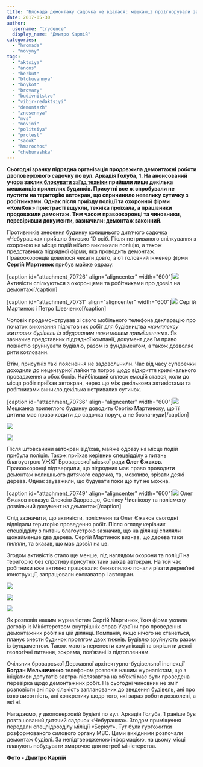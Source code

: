 ```yaml
---
title: "Блокада демонтажу садочка не вдалася: мешканці проігнорували заклик до дій – ФОТО"
date: 2017-05-30
author: 
  username: "trydence"
  display_name: "Дмитро Карпій"
categories: 
  - "hromada"
  - "novyny"
tags: 
  - "aktsiya"
  - "anons"
  - "berkut"
  - "blokuvannya"
  - "boykot"
  - "brovary"
  - "budivnitstvo"
  - "vibir-redaktsiyi"
  - "demontazh"
  - "znesennya"
  - "mvs"
  - "novini"
  - "politsiya"
  - "protest"
  - "sadok"
  - "hmarochos"
  - "cheburashka"
---
```


**Сьогодні зранку підрядна організація продовжила демонтажні роботи двоповерхового садочку по вул. Аркадія Голуба, 1. На анонсований учора заклик [блокувати заїзд техніки](https://mpz.brovary.org/zranku-brovarchany-blokuvatymut-znesennya-dytyachogo-sadochka-po-vul-arkadiya-goluba-foto/) прийшли лише декілька мешканців прилеглих будинків. Присутні все ж спробували не пустити на територію автокран, що спричинило невелику сутичку з робітниками. Однак після приїзду поліції та охоронної фірми «КомКон» пристрасті вщухли, техніка проїхала, а працівники продовжили демонтаж. Тим часом правоохоронці та чиновники, перевіривши документи, зазначили: демонтаж законний.**

Противників знесення будинку колишнього дитячого садочка «Чебурашка» прийшло близько 10 осіб. Після нетривалого спілкування з охороною на місце подій нібито викликали поліцію, а також представника підрядної фірми, яка проводить демонтаж. Правоохоронців довелося чекати довго, а от головний інженер фірми **Сергій Мартинюк** прибув майже одразу.

\[caption id="attachment\_70726" align="aligncenter" width="600"\][![](https://mpz.brovary.org/wp-content/uploads/2017/05/Dytyachyj-sadok-Berkut-CHeburashka-znasennya-demontazh-30.05.2017_00011.jpg)](https://mpz.brovary.org/wp-content/uploads/2017/05/Dytyachyj-sadok-Berkut-CHeburashka-znasennya-demontazh-30.05.2017_00011.jpg) Активісти спілкуються з охоронцями та робітниками про дозвіл на демонтаж\[/caption\]

\[caption id="attachment\_70731" align="aligncenter" width="600"\][![](https://mpz.brovary.org/wp-content/uploads/2017/05/Dytyachyj-sadok-Berkut-CHeburashka-znasennya-demontazh-30.05.2017_00027.jpg)](https://mpz.brovary.org/wp-content/uploads/2017/05/Dytyachyj-sadok-Berkut-CHeburashka-znasennya-demontazh-30.05.2017_00027.jpg) Сергій Мартинюк і Петро Шевченко\[/caption\]

Чоловік продемонстрував зі свого мобільного телефона декларацію про початок виконання підготовчих робіт для будівництва «_комплексу житлових будівель із вбудованим нежитловим приміщенням_». Як зазначив представник підрядної компанії, документ дає їм право повністю зруйнувати будівлю, разом із фундаментом, а також дозволяє рити котловани.

Втім, присутніх такі пояснення не задовольнили. Час від часу суперечки доходили до нецензурної лайки та погроз щодо відкриття кримінального провадження з обох боків. Найбільший сплеск емоцій стався, коли до місця робіт приїхав автокран, через що між декількома активістами та робітниками виникло декілька нетривалих сутичок.

\[caption id="attachment\_70736" align="aligncenter" width="600"\][![](https://mpz.brovary.org/wp-content/uploads/2017/05/Dytyachyj-sadok-Berkut-CHeburashka-znasennya-demontazh-30.05.2017_00047.jpg)](https://mpz.brovary.org/wp-content/uploads/2017/05/Dytyachyj-sadok-Berkut-CHeburashka-znasennya-demontazh-30.05.2017_00047.jpg) Мешканка прилеглого будинку доводить Сергію Мартинюку, що її дитина має право ходити до садочка поруч, а не бозна-куди\[/caption\]

[![](https://mpz.brovary.org/wp-content/uploads/2017/05/Dytyachyj-sadok-Berkut-CHeburashka-znasennya-demontazh-30.05.2017_00055.jpg)](https://mpz.brovary.org/wp-content/uploads/2017/05/Dytyachyj-sadok-Berkut-CHeburashka-znasennya-demontazh-30.05.2017_00055.jpg)

[![](https://mpz.brovary.org/wp-content/uploads/2017/05/Dytyachyj-sadok-Berkut-CHeburashka-znasennya-demontazh-30.05.2017_00084.jpg)](https://mpz.brovary.org/wp-content/uploads/2017/05/Dytyachyj-sadok-Berkut-CHeburashka-znasennya-demontazh-30.05.2017_00084.jpg)

Після штовханини автокран від’їхав, майже одразу на місце подій прибула поліція. Також приїхав керівник спецвідділу з питань благоустрою УЖКГ Броварської міської ради **Олег Єжаков**. Правоохоронці підтвердили, що підрядник має право проводити демонтаж колишнього дитячого садочка, та, можливо, зрізати деякі дерева. Однак зауважили, що будувати поки що тут не можна.

\[caption id="attachment\_70749" align="aligncenter" width="600"\][![](https://mpz.brovary.org/wp-content/uploads/2017/05/Dytyachyj-sadok-Berkut-CHeburashka-znasennya-demontazh-30.05.2017_00103.jpg)](https://mpz.brovary.org/wp-content/uploads/2017/05/Dytyachyj-sadok-Berkut-CHeburashka-znasennya-demontazh-30.05.2017_00103.jpg) Олег Єжаков показує Олексію Здоровцю, Феліксу Чиснікову та полісмену дозвільний документ на демонтаж\[/caption\]

Слід зазначити, що активісти, полісмени та Олег Єжаков сьогодні відвідали територію проведення робіт. Після огляду керівник спецвідділу з питань благоустрою зазначив, що на ділянці спиляли щонайменше два дерева. Сергій Мартинюк визнав, що дерева таки пиляли, та вказав, що має дозвіл на це.

Згодом активістів стало ще менше, під наглядом охорони та поліції на територію без спротиву присутніх таки заїхав автокран. На той час робітники вже активно працювали: бензопилою почали різати дерев’яні конструкції, запрацювали екскаватор і автокран.

[![](https://mpz.brovary.org/wp-content/uploads/2017/05/Dytyachyj-sadok-Berkut-CHeburashka-znasennya-demontazh-30.05.2017_00125.jpg)](https://mpz.brovary.org/wp-content/uploads/2017/05/Dytyachyj-sadok-Berkut-CHeburashka-znasennya-demontazh-30.05.2017_00125.jpg)

[![](https://mpz.brovary.org/wp-content/uploads/2017/05/Dytyachyj-sadok-Berkut-CHeburashka-znasennya-demontazh-30.05.2017_00127.jpg)](https://mpz.brovary.org/wp-content/uploads/2017/05/Dytyachyj-sadok-Berkut-CHeburashka-znasennya-demontazh-30.05.2017_00127.jpg)

[![](https://mpz.brovary.org/wp-content/uploads/2017/05/Dytyachyj-sadok-Berkut-CHeburashka-znasennya-demontazh-30.05.2017_00126.jpg)](https://mpz.brovary.org/wp-content/uploads/2017/05/Dytyachyj-sadok-Berkut-CHeburashka-znasennya-demontazh-30.05.2017_00126.jpg)

Як розповів нашим журналістам Сергій Мартинюк, їхня фірма уклала договір із Міністерством внутрішніх справ України про проведення демонтажних робіт на цій ділянці. Компанія, якщо нічого не станеться, планує знести будинок протягом двох тижнів. Будівлю зруйнують разом із фундаментом. Також мають перенести комунікації та вирішити деякі геологічні питання, зокрема, пов’язані із підтопленням.

Очільник броварської Державної архітектурно-будівельної інспекції **Богдан Мельниченко** телефоном розповів нашим журналістам, що з ініціативи депутатів завтра-післязавтра на об’єкті має бути проведена перевірка щодо демонтажних робіт. На сьогодні чиновник не зміг розповісти ані про кількість запланованих до зведення будівель, ані про їхню висотність, ані конкретику щодо того, які зараз роботи дозволені, а які ні.

Нагадаємо, у двоповерховій будівлі по вул. Аркадія Голуба, 1 раніше був розташований дитячий садочок «Чебурашка». Згодом приміщення передали спецпідрозділу міліції «Беркут». Тут були гуртожитки розформованого силового органу МВС. Цими вихідними розпочали демонтаж будівлі. За непідтвердженою інформацією, на цьому місці планують побудувати хмарочос для потреб міністерства.

**Фото - Дмитро Карпій**
